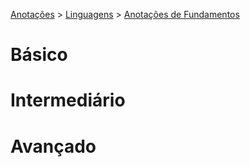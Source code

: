 <link rel="stylesheet" type="text/css" href="../../CSS/dark-theme.css">

[Anotações](../../) > [Linguagens](../Index.md) > [Anotações de Fundamentos](./Index.md)

# Básico

# Intermediário
    
# Avançado